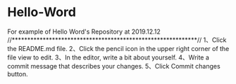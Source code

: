 # Hello-Word
For example of Hello Word's Repository at 2019.12.12
//************************************************************//
1、Click the README.md file.
2、Click the  pencil icon in the upper right corner of the file view to edit.
3、In the editor, write a bit about yourself.
4、Write a commit message that describes your changes.
5、Click Commit changes button.
